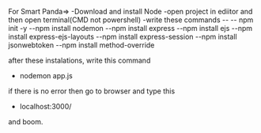 For Smart Panda=>
-Download and install Node
-open project in ediitor and then open terminal(CMD not powershell)
-write these commands --
-- npm init -y
--npm install nodemon
--npm install express
--npm install ejs 
--npm install express-ejs-layouts 
--npm install express-session 
--npm install jsonwebtoken 
--npm install method-override

after these instalations, write this command 
- nodemon app.js

if there is no error then go to browser and type this
- localhost:3000/

and boom.

